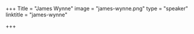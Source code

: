+++
Title = "James Wynne"
image = "james-wynne.png"
type = "speaker"
linktitle = "james-wynne"

+++
